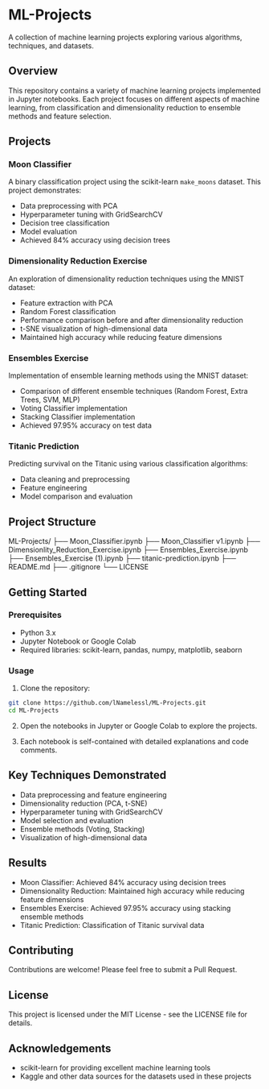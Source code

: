 # ML-Projects

A collection of machine learning projects exploring various algorithms, techniques, and datasets.

## Overview

This repository contains a variety of machine learning projects implemented in Jupyter notebooks. Each project focuses on different aspects of machine learning, from classification and dimensionality reduction to ensemble methods and feature selection.

## Projects

### Moon Classifier
A binary classification project using the scikit-learn `make_moons` dataset. This project demonstrates:
- Data preprocessing with PCA
- Hyperparameter tuning with GridSearchCV
- Decision tree classification
- Model evaluation
- Achieved 84% accuracy using decision trees

### Dimensionality Reduction Exercise
An exploration of dimensionality reduction techniques using the MNIST dataset:
- Feature extraction with PCA
- Random Forest classification
- Performance comparison before and after dimensionality reduction
- t-SNE visualization of high-dimensional data
- Maintained high accuracy while reducing feature dimensions

### Ensembles Exercise
Implementation of ensemble learning methods using the MNIST dataset:
- Comparison of different ensemble techniques (Random Forest, Extra Trees, SVM, MLP)
- Voting Classifier implementation
- Stacking Classifier implementation
- Achieved 97.95% accuracy on test data

### Titanic Prediction
Predicting survival on the Titanic using various classification algorithms:
- Data cleaning and preprocessing
- Feature engineering
- Model comparison and evaluation

## Project Structure

ML-Projects/
├── Moon_Classifier.ipynb
├── Moon_Classifier v1.ipynb
├── Dimensionlity_Reduction_Exercise.ipynb
├── Ensembles_Exercise.ipynb
├── Ensembles_Exercise (1).ipynb
├── titanic-prediction.ipynb
├── README.md
├── .gitignore
└── LICENSE

## Getting Started

### Prerequisites
- Python 3.x
- Jupyter Notebook or Google Colab
- Required libraries: scikit-learn, pandas, numpy, matplotlib, seaborn

### Usage
1. Clone the repository:
```bash
git clone https://github.com/lNamelessl/ML-Projects.git
cd ML-Projects
```

2. Open the notebooks in Jupyter or Google Colab to explore the projects.

3. Each notebook is self-contained with detailed explanations and code comments.

## Key Techniques Demonstrated

- Data preprocessing and feature engineering
- Dimensionality reduction (PCA, t-SNE)
- Hyperparameter tuning with GridSearchCV
- Model selection and evaluation
- Ensemble methods (Voting, Stacking)
- Visualization of high-dimensional data

## Results

- Moon Classifier: Achieved 84% accuracy using decision trees
- Dimensionality Reduction: Maintained high accuracy while reducing feature dimensions
- Ensembles Exercise: Achieved 97.95% accuracy using stacking ensemble methods
- Titanic Prediction: Classification of Titanic survival data

## Contributing

Contributions are welcome! Please feel free to submit a Pull Request.

## License

This project is licensed under the MIT License - see the LICENSE file for details.

## Acknowledgements

- scikit-learn for providing excellent machine learning tools
- Kaggle and other data sources for the datasets used in these projects